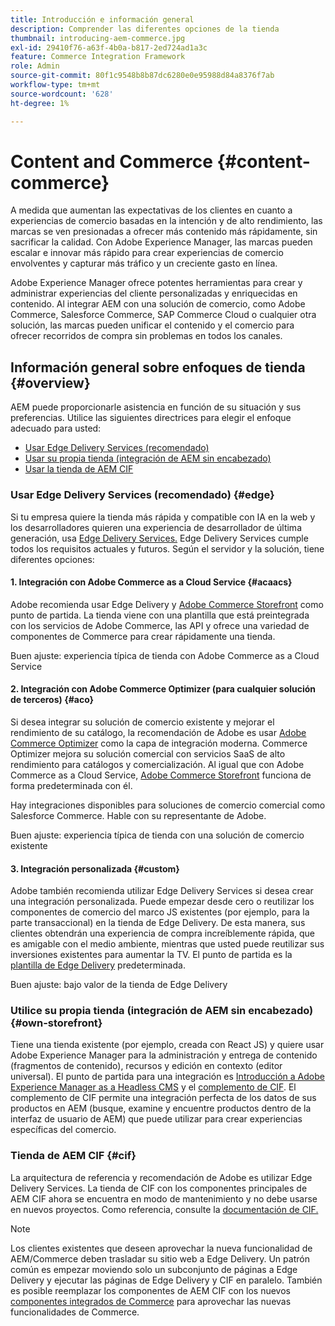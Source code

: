 ```yaml
---
title: Introducción e información general
description: Comprender las diferentes opciones de la tienda
thumbnail: introducing-aem-commerce.jpg
exl-id: 29410f76-a63f-4b0a-b817-2ed724ad1a3c
feature: Commerce Integration Framework
role: Admin
source-git-commit: 80f1c9548b8b87dc6280e0e95988d84a8376f7ab
workflow-type: tm+mt
source-wordcount: '628'
ht-degree: 1%

---
```



# Content and Commerce {#content-commerce}

A medida que aumentan las expectativas de los clientes en cuanto a experiencias de comercio basadas en la intención y de alto rendimiento, las marcas se ven presionadas a ofrecer más contenido más rápidamente, sin sacrificar la calidad. Con Adobe Experience Manager, las marcas pueden escalar e innovar más rápido para crear experiencias de comercio envolventes y capturar más tráfico y un creciente gasto en línea.

Adobe Experience Manager ofrece potentes herramientas para crear y administrar experiencias del cliente personalizadas y enriquecidas en contenido. Al integrar AEM con una solución de comercio, como Adobe Commerce, Salesforce Commerce, SAP Commerce Cloud o cualquier otra solución, las marcas pueden unificar el contenido y el comercio para ofrecer recorridos de compra sin problemas en todos los canales.

## Información general sobre enfoques de tienda {#overview}

AEM puede proporcionarle asistencia en función de su situación y sus preferencias. Utilice las siguientes directrices para elegir el enfoque adecuado para usted:

* [Usar Edge Delivery Services (recomendado)](#edge)
* [Usar su propia tienda (integración de AEM sin encabezado)](#own-storefront)
* [Usar la tienda de AEM CIF](#cif)

### Usar Edge Delivery Services (recomendado) {#edge}

Si tu empresa quiere la tienda más rápida y compatible con IA en la web y los desarrolladores quieren una experiencia de desarrollador de última generación, usa [Edge Delivery Services.](../edge/overview.md) Edge Delivery Services cumple todos los requisitos actuales y futuros. Según el servidor y la solución, tiene diferentes opciones:

#### &#x200B;1. Integración con Adobe Commerce as a Cloud Service {#acaacs}

Adobe recomienda usar Edge Delivery y [Adobe Commerce Storefront](https://experienceleague.adobe.com/developer/commerce/storefront/?lang=es) como punto de partida. La tienda viene con una plantilla que está preintegrada con los servicios de Adobe Commerce, las API y ofrece una variedad de componentes de Commerce para crear rápidamente una tienda.

Buen ajuste: experiencia típica de tienda con Adobe Commerce as a Cloud Service

#### &#x200B;2. Integración con Adobe Commerce Optimizer (para cualquier solución de terceros) {#aco}

Si desea integrar su solución de comercio existente y mejorar el rendimiento de su catálogo, la recomendación de Adobe es usar [Adobe Commerce Optimizer](https://experienceleague.adobe.com/es/docs/commerce-learn/tutorials/adobe-commerce-optimizer/overview) como la capa de integración moderna. Commerce Optimizer mejora su solución comercial con servicios SaaS de alto rendimiento para catálogos y comercialización. Al igual que con Adobe Commerce as a Cloud Service, [Adobe Commerce Storefront](https://experienceleague.adobe.com/developer/commerce/storefront/?lang=es) funciona de forma predeterminada con él.

Hay integraciones disponibles para soluciones de comercio comercial como Salesforce Commerce. Hable con su representante de Adobe.

Buen ajuste: experiencia típica de tienda con una solución de comercio existente

#### &#x200B;3. Integración personalizada {#custom}

Adobe también recomienda utilizar Edge Delivery Services si desea crear una integración personalizada. Puede empezar desde cero o reutilizar los componentes de comercio del marco JS existentes (por ejemplo, para la parte transaccional) en la tienda de Edge Delivery. De esta manera, sus clientes obtendrán una experiencia de compra increíblemente rápida, que es amigable con el medio ambiente, mientras que usted puede reutilizar sus inversiones existentes para aumentar la TV. El punto de partida es la [plantilla de Edge Delivery](https://www.aem.live/developer/tutorial) predeterminada.

Buen ajuste: bajo valor de la tienda de Edge Delivery

### Utilice su propia tienda (integración de AEM sin encabezado) {#own-storefront}

Tiene una tienda existente (por ejemplo, creada con React JS) y quiere usar Adobe Experience Manager para la administración y entrega de contenido (fragmentos de contenido), recursos y edición en contexto (editor universal). El punto de partida para una integración es [Introducción a Adobe Experience Manager as a Headless CMS](https://experienceleague.adobe.com/es/docs/experience-manager-cloud-service/content/headless/introduction) y el [complemento de CIF](https://experienceleague.adobe.com/es/docs/experience-manager-cloud-service/content/content-and-commerce/storefront/authoring/enrich-product-associated-content). El complemento de CIF permite una integración perfecta de los datos de sus productos en AEM (busque, examine y encuentre productos dentro de la interfaz de usuario de AEM) que puede utilizar para crear experiencias específicas del comercio.

### Tienda de AEM CIF {#cif}

La arquitectura de referencia y recomendación de Adobe es utilizar Edge Delivery Services. La tienda de CIF con los componentes principales de AEM CIF ahora se encuentra en modo de mantenimiento y no debe usarse en nuevos proyectos. Como referencia, consulte la [documentación de CIF.](/help/commerce-cloud/cif-storefront/introduction.md)

>[!NOTE]
>
>Los clientes existentes que deseen aprovechar la nueva funcionalidad de AEM/Commerce deben trasladar su sitio web a Edge Delivery. Un patrón común es empezar moviendo solo un subconjunto de páginas a Edge Delivery y ejecutar las páginas de Edge Delivery y CIF en paralelo. También es posible reemplazar los componentes de AEM CIF con los nuevos [componentes integrados de Commerce](https://experienceleague.adobe.com/developer/commerce/storefront/dropins/all/introduction/?lang=es) para aprovechar las nuevas funcionalidades de Commerce.
